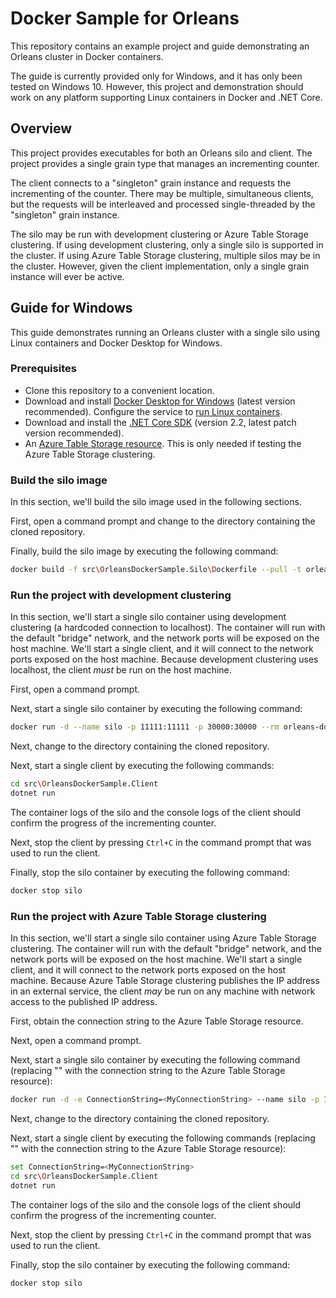# Docker Sample for Orleans

This repository contains an example project and guide demonstrating an Orleans cluster in Docker containers.

The guide is currently provided only for Windows, and it has only been tested on Windows 10. However, this project and demonstration should work on any platform supporting Linux containers in Docker and .NET Core.

## Overview

This project provides executables for both an Orleans silo and client. The project provides a single grain type that manages an incrementing counter.

The client connects to a "singleton" grain instance and requests the incrementing of the counter. There may be multiple, simultaneous clients, but the requests will be interleaved and processed single-threaded by the "singleton" grain instance.

The silo may be run with development clustering or Azure Table Storage clustering. If using development clustering, only a single silo is supported in the cluster. If using Azure Table Storage clustering, multiple silos may be in the cluster. However, given the client implementation, only a single grain instance will ever be active.

## Guide for Windows

This guide demonstrates running an Orleans cluster with a single silo using Linux containers and Docker Desktop for Windows.

### Prerequisites

- Clone this repository to a convenient location.
- Download and install [Docker Desktop for Windows](https://www.docker.com/products/docker-desktop) (latest version recommended). Configure the service to [run Linux containers](https://docs.docker.com/docker-for-windows/#switch-between-windows-and-linux-containers).
- Download and install the [.NET Core SDK](https://dotnet.microsoft.com/download) (version 2.2, latest patch version recommended).
- An [Azure Table Storage resource](https://azure.microsoft.com/en-us/services/storage/tables/). This is only needed if testing the Azure Table Storage clustering.

### Build the silo image

In this section, we'll build the silo image used in the following sections.

First, open a command prompt and change to the directory containing the cloned repository.

Finally, build the silo image by executing the following command:

```sh
docker build -f src\OrleansDockerSample.Silo\Dockerfile --pull -t orleans-docker-sample:latest .
```

### Run the project with development clustering

In this section, we'll start a single silo container using development clustering (a hardcoded connection to localhost). The container will run with the default "bridge" network, and the network ports will be exposed on the host machine. We'll start a single client, and it will connect to the network ports exposed on the host machine. Because development clustering uses localhost, the client _must_ be run on the host machine.

First, open a command prompt.

Next, start a single silo container by executing the following command:

```sh
docker run -d --name silo -p 11111:11111 -p 30000:30000 --rm orleans-docker-sample:latest
```

Next, change to the directory containing the cloned repository.

Next, start a single client by executing the following commands:

```sh
cd src\OrleansDockerSample.Client
dotnet run
```

The container logs of the silo and the console logs of the client should confirm the progress of the incrementing counter.

Next, stop the client by pressing `Ctrl+C` in the command prompt that was used to run the client.

Finally, stop the silo container by executing the following command:

```sh
docker stop silo
```

### Run the project with Azure Table Storage clustering

In this section, we'll start a single silo container using Azure Table Storage clustering. The container will run with the default "bridge" network, and the network ports will be exposed on the host machine. We'll start a single client, and it will connect to the network ports exposed on the host machine. Because Azure Table Storage clustering publishes the IP address in an external service, the client _may_ be run on any machine with network access to the published IP address.

First, obtain the connection string to the Azure Table Storage resource.

Next, open a command prompt.

Next, start a single silo container by executing the following command (replacing "<MyConnectionString>" with the connection string to the Azure Table Storage resource):

```sh
docker run -d -e ConnectionString=<MyConnectionString> --name silo -p 11111:11111 -p 30000:30000 --rm orleans-docker-sample:latest
```

Next, change to the directory containing the cloned repository.

Next, start a single client by executing the following commands (replacing "<MyConnectionString>" with the connection string to the Azure Table Storage resource):

```sh
set ConnectionString=<MyConnectionString>
cd src\OrleansDockerSample.Client
dotnet run
```

The container logs of the silo and the console logs of the client should confirm the progress of the incrementing counter.

Next, stop the client by pressing `Ctrl+C` in the command prompt that was used to run the client.

Finally, stop the silo container by executing the following command:

```sh
docker stop silo
```
